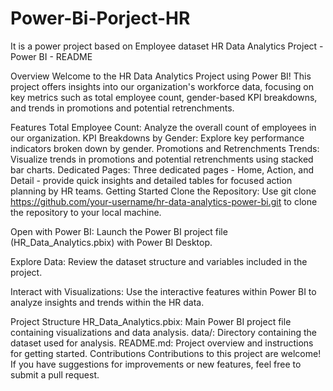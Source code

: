 # Power-Bi-Porject-HR
It is a power project based on Employee dataset 
HR Data Analytics Project - Power BI - README

Overview
Welcome to the HR Data Analytics Project using Power BI! This project offers insights into our organization's workforce data, focusing on key metrics such as total employee count, gender-based KPI breakdowns, and trends in promotions and potential retrenchments.

Features
Total Employee Count: Analyze the overall count of employees in our organization.
KPI Breakdowns by Gender: Explore key performance indicators broken down by gender.
Promotions and Retrenchments Trends: Visualize trends in promotions and potential retrenchments using stacked bar charts.
Dedicated Pages: Three dedicated pages - Home, Action, and Detail - provide quick insights and detailed tables for focused action planning by HR teams.
Getting Started
Clone the Repository: Use git clone https://github.com/your-username/hr-data-analytics-power-bi.git to clone the repository to your local machine.

Open with Power BI: Launch the Power BI project file (HR_Data_Analytics.pbix) with Power BI Desktop.

Explore Data: Review the dataset structure and variables included in the project.

Interact with Visualizations: Use the interactive features within Power BI to analyze insights and trends within the HR data.

Project Structure
HR_Data_Analytics.pbix: Main Power BI project file containing visualizations and data analysis.
data/: Directory containing the dataset used for analysis.
README.md: Project overview and instructions for getting started.
Contributions
Contributions to this project are welcome! If you have suggestions for improvements or new features, feel free to submit a pull request.
